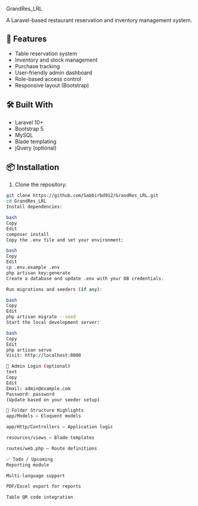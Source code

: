  GrandRes_LRL

A Laravel-based restaurant reservation and inventory management system.

## 🚀 Features

- Table reservation system
- Inventory and stock management
- Purchase tracking
- User-friendly admin dashboard
- Role-based access control
- Responsive layout (Bootstrap)

## 🛠️ Built With

- Laravel 10+
- Bootstrap 5
- MySQL
- Blade templating
- jQuery (optional)

## 📦 Installation

1. Clone the repository:

```bash
git clone https://github.com/Sabbirbd912/GrandRes_LRL.git
cd GrandRes_LRL
Install dependencies:

bash
Copy
Edit
composer install
Copy the .env file and set your environment:

bash
Copy
Edit
cp .env.example .env
php artisan key:generate
Create a database and update .env with your DB credentials.

Run migrations and seeders (if any):

bash
Copy
Edit
php artisan migrate --seed
Start the local development server:

bash
Copy
Edit
php artisan serve
Visit: http://localhost:8000

👤 Admin Login (optional)
text
Copy
Edit
Email: admin@example.com
Password: password
(Update based on your seeder setup)

📁 Folder Structure Highlights
app/Models – Eloquent models

app/Http/Controllers – Application logic

resources/views – Blade templates

routes/web.php – Route definitions

✅ Todo / Upcoming
Reporting module

Multi-language support

PDF/Excel export for reports

Table QR code integration